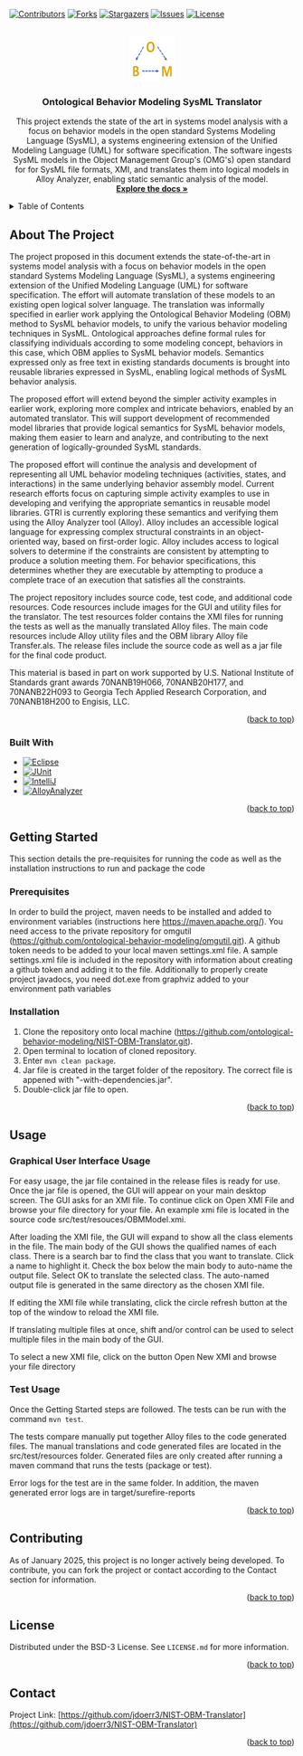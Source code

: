 <!-- Improved compatibility of back to top link: See: https://github.com/othneildrew/Best-README-Template/pull/73 -->
<a name="readme-top"></a>
[![Contributors][contributors-shield]][contributors-url]
[![Forks][forks-shield]][forks-url]
[![Stargazers][stars-shield]][stars-url]
[![Issues][issues-shield]][issues-url]
[![License][license-shield]][license-url]



<!-- PROJECT LOGO -->
<br />
<div align="center">
  <a href="https://github.com/jdoerr3/NIST-OBM-Translator">
    <img src="images/OBM.png" alt="Logo" width="80" height="80" style="background-color:white;">
  </a>

<h3 align="center">Ontological Behavior Modeling SysML Translator</h3>

  <p align="center">
    This project extends the state of the art in systems model analysis with a focus on behavior models in the open standard Systems Modeling Language (SysML), a systems engineering extension of the Unified Modeling Language (UML) for software specification. The software ingests SysML models in the Object Management Group's (OMG's) open standard for for SysML file formats, XMI, and translates them into logical models in Alloy Analyzer, enabling static semantic analysis of the model.
    <br />
    <a href="https://ontological-behavior-modeling.github.io/nist-obm-translator/"><strong>Explore the docs »</strong></a>
    <br />
  </p>
</div>


<!-- TABLE OF CONTENTS -->
<details>
  <summary>Table of Contents</summary>
  <ol>
    <li>
      <a href="#about-the-project">About The Project</a>
      <ul>
        <li><a href="#built-with">Built With</a></li>
      </ul>
    </li>
    <li>
      <a href="#getting-started">Getting Started</a>
      <ul>
        <li><a href="#prerequisites">Prerequisites</a></li>
        <li><a href="#installation">Installation</a></li>
      </ul>
    </li>
    <li>
      <a href="#usage">Usage</a>
      <ul>
        <li><a href="#graphical-user-interface-usage">GUI Usage</a></li>
        <li><a href="#test-usage">Test Usage</a></li>
      </ul>
    </li>	
    <li><a href="#roadmap">Roadmap</a></li>
    <li><a href="#contributing">Contributing</a></li>
    <li><a href="#license">License</a></li>
    <li><a href="#contact">Contact</a></li>
    <li><a href="#acknowledgments">Acknowledgments</a></li>
  </ol>
</details>



<!-- ABOUT THE PROJECT -->
## About The Project

The project proposed in this document extends the state-of-the-art in systems model analysis with a focus on behavior models in the open standard Systems Modeling Language (SysML), a systems engineering extension of the Unified Modeling Language (UML) for software specification. The effort will automate translation of these models to an existing open logical solver language. The translation was informally specified in earlier work applying the Ontological Behavior Modeling (OBM) method to SysML behavior models, to unify the various behavior modeling techniques in SysML. Ontological approaches define formal rules for classifying individuals according to some modeling concept, behaviors in this case, which OBM applies to SysML behavior models. Semantics expressed only as free text in existing standards documents is brought into reusable libraries expressed in SysML, enabling logical methods of SysML behavior analysis.

The proposed effort will extend beyond the simpler activity examples in earlier work, exploring more complex and intricate behaviors, enabled by an automated translator. This will support development of recommended model libraries that provide logical semantics for SysML behavior models, making them easier to learn and analyze, and contributing to the next generation of logically-grounded SysML standards.

The proposed effort will continue the analysis and development of representing all UML behavior modeling techniques (activities, states, and interactions) in the same underlying behavior assembly model. Current research efforts focus on capturing simple activity examples to use in developing and verifying the appropriate semantics in reusable model libraries. GTRI is currently exploring these semantics and verifying them using the Alloy Analyzer tool (Alloy). Alloy includes an accessible logical language for expressing complex structural constraints in an object-oriented way, based on first-order logic. Alloy includes access to logical solvers to determine if the constraints are consistent by attempting to produce a solution meeting them. For behavior specifications, this determines whether they are executable by attempting to produce a complete trace of an execution that satisfies all the constraints.

The project repository includes source code, test code, and additional code resources. Code resources include images for the GUI and utility files for the translator. The test resources folder contains the XMI files for running the tests as well as the manually translated Alloy files. The main code resources include Alloy utility files and the OBM library Alloy file Transfer.als. The release files include the source code as well as a jar file for the final code product.

This material is based in part on work supported by U.S. National Institute of Standards grant awards 70NANB19H066, 70NANB20H177, and 70NANB22H093 to Georgia Tech Applied Research Corporation, and 70NANB18H200 to Engisis, LLC.

<p align="right">(<a href="#readme-top">back to top</a>)</p>



### Built With

* [![Eclipse][eclipse-ide]][eclipse-url]
* [![JUnit][junit-shield]][junit-url]
* [![IntelliJ][intellij-shield]][intellij-url]
* [![AlloyAnalyzer][alloy_analyzer-shield]][alloy_analyzer-url]

<p align="right">(<a href="#readme-top">back to top</a>)</p>



<!-- GETTING STARTED -->
## Getting Started

This section details the pre-requisites for running the code as well as the installation instructions to run and package the code

### Prerequisites

In order to build the project, maven needs to be installed and added to environment variables (instructions here https://maven.apache.org/).
You need access to the private repository for omgutil (https://github.com/ontological-behavior-modeling/omgutil.git). 
A github token needs to be added to your local maven settings.xml file. A sample settings.xml file is included in the repository with information about creating a github token and adding it to the file.
Additionally to properly create project javadocs, you need dot.exe from graphviz added to your environment path variables


### Installation
1. Clone the repository onto local machine (https://github.com/ontological-behavior-modeling/NIST-OBM-Translator.git).
2. Open terminal to location of cloned repository.
3. Enter <code>mvn clean package</code>.
4. Jar file is created in the target folder of the repository. The correct file is appened with "-with-dependencies.jar".
5. Double-click jar file to open.


<p align="right">(<a href="#readme-top">back to top</a>)</p>



<!-- USAGE EXAMPLES -->
## Usage

### Graphical User Interface Usage
For easy usage, the jar file contained in the release files is ready for use. Once the jar file is opened, the GUI will appear on your main desktop screen. The GUI asks for an XMI file. To continue click on Open XMI File and browse your file directory for your file. An example xmi file is located in the source code src/test/resouces/OBMModel.xmi.

After loading the XMI file, the GUI will expand to show all the class elements in the file. The main body of the GUI shows the qualified names of each class. There is a search bar to find the class that you want to translate. Click a name to highlight it. Check the box below the main body to auto-name the output file. Select OK to translate the selected class. The auto-named output file is generated in the same directory as the chosen XMI file.

If editing the XMI file while translating, click the circle refresh button at the top of the window to reload the XMI file.

If translating multiple files at once, shift and/or control can be used to select multiple files in the main body of the GUI.

To select a new XMI file, click on the button Open New XMI and browse your file directory

### Test Usage
Once the Getting Started steps are followed. The tests can be run with the command <code>mvn test</code>.

The tests compare manually put together Alloy files to the code generated files. The manual translations and code generated files are located in the src/test/resources folder. Generated files are only created after running a maven command that runs the tests (package or test).

Error logs for the test are in the same folder. In addition, the maven generated error logs are in target/surefire-reports

<p align="right">(<a href="#readme-top">back to top</a>)</p>



<!-- CONTRIBUTING -->
## Contributing

As of January 2025, this project is no longer actively being developed. To contribute, you can fork the project or contact according to the Contact section for information.


<p align="right">(<a href="#readme-top">back to top</a>)</p>



<!-- LICENSE -->
## License

Distributed under the BSD-3 License. See `LICENSE.md` for more information.

<p align="right">(<a href="#readme-top">back to top</a>)</p>



<!-- CONTACT -->
## Contact

Project Link: [https://github.com/jdoerr3/NIST-OBM-Translator](https://github.com/jdoerr3/NIST-OBM-Translator)

<p align="right">(<a href="#readme-top">back to top</a>)</p>




<!-- MARKDOWN LINKS & IMAGES -->
<!-- https://www.markdownguide.org/basic-syntax/#reference-style-links -->
[contributors-shield]: https://img.shields.io/github/contributors/jdoerr3/NIST-OBM-Translator.svg?style=for-the-badge
[contributors-url]: https://github.com/jdoerr3/NIST-OBM-Translator/graphs/contributors
[forks-shield]: https://img.shields.io/github/forks/jdoerr3/NIST-OBM-Translator.svg?style=for-the-badge
[forks-url]: https://github.com/jdoerr3/NIST-OBM-Translator/network/members
[stars-shield]: https://img.shields.io/github/stars/jdoerr3/NIST-OBM-Translator.svg?style=for-the-badge
[stars-url]: https://github.com/jdoerr3/NIST-OBM-Translator/stargazers
[issues-shield]: https://img.shields.io/github/issues/jdoerr3/NIST-OBM-Translator.svg?style=for-the-badge
[issues-url]: https://github.com/jdoerr3/NIST-OBM-Translator/issues
[license-shield]: https://img.shields.io/github/license/jdoerr3/NIST-OBM-Translator.svg?style=for-the-badge
[license-url]: https://github.com/jdoerr3/NIST-OBM-Translator/blob/master/LICENSE.txt
[eclipse-url]: https://eclipseide.org/
[eclipse-ide]: https://img.shields.io/badge/eclipse_modeling_framework-2C2255?style=for-the-badge&logo=eclipseide
[JUnit-shield]: https://img.shields.io/badge/junit5-25A162?style=for-the-badge&logo=junit5&logoColor=white
[JUnit-url]: https://junit.org/junit5/
[intellij-shield]: https://img.shields.io/badge/intellij_idea-000000?style=for-the-badge&logo=intellijidea
[intellij-url]: https://www.jetbrains.com/
[alloy_analyzer-shield]: https://img.shields.io/badge/-Alloy%20Analyzer-green
[alloy_analyzer-url]: https://alloytools.org/
